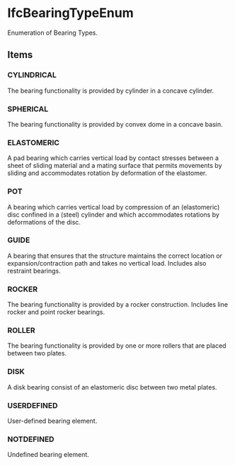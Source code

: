 # IfcBearingTypeEnum

Enumeration of Bearing Types.
<!-- end of short definition -->

## Items

### CYLINDRICAL
The bearing functionality is provided by cylinder in a concave cylinder.

### SPHERICAL
The bearing functionality is provided by convex dome in a concave basin.

### ELASTOMERIC
A pad bearing which carries vertical load by contact stresses between a sheet of sliding material and a mating surface that permits movements by sliding and accommodates rotation by deformation of the elastomer.

### POT
A bearing which carries vertical load by compression of an (elastomeric) disc confined in a (steel) cylinder and which accommodates rotations by deformations of the disc.

### GUIDE
A bearing that ensures that the structure maintains the correct location or expansion/contraction path and takes no vertical load. Includes also restraint bearings.

### ROCKER
The bearing functionality is provided by a rocker construction. Includes line rocker and point rocker bearings.

### ROLLER
The bearing functionality is provided by one or more rollers that are placed between two plates.

### DISK
A disk bearing consist of an elastomeric disc between two metal plates.

### USERDEFINED
User-defined bearing element.

### NOTDEFINED
Undefined bearing element.
